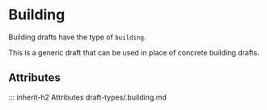# Building

Building drafts have the type of `building`.

This is a generic draft that can be used in place
of concrete building drafts.

## Attributes
::: inherit-h2 Attributes draft-types/.building.md
